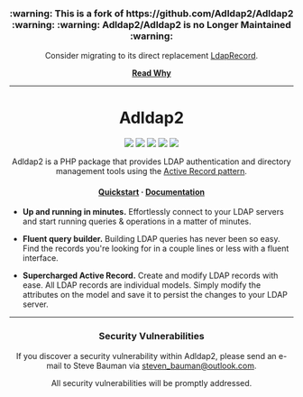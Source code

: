 <h3 align="center">
<strong>:warning: This is a fork of https://github.com/Adldap2/Adldap2 :warning:</strong>
<strong>:warning: Adldap2/Adldap2 is no Longer Maintained :warning:</strong>
</h3>

<p align="center">
Consider migrating to its direct replacement
<a href="https://github.com/DirectoryTree/LdapRecord" target="_blank" title="LdapRecord GitHub Repository">LdapRecord</a>.
</p>

<p align="center">
<strong>
<a href="https://stevebauman.ca/why-ldap-record/">Read Why</a>
</strong>
</p>

<hr/>

<h1 align="center">Adldap2</h1>

<p align="center">
    <a href="https://github.com/Portal89/Adldap2/actions"><img src="https://img.shields.io/github/workflow/status/Portal89/Adldap2/Tests.svg?style=flat-square"/></a>
    <a href="https://scrutinizer-ci.com/g/Portal89/Adldap2/?branch=master"><img src="https://img.shields.io/scrutinizer/g/Portal89/Adldap2/master.svg?style=flat-square"/></a>
    <a href="https://packagist.org/packages/Portal89/Adldap2"><img src="https://img.shields.io/packagist/dt/Portal89/Adldap2.svg?style=flat-square"/></a>
    <a href="https://packagist.org/packages/Portal89/Adldap2"><img src="https://img.shields.io/packagist/v/Portal89/Adldap2.svg?style=flat-square"/></a>
    <a href="https://packagist.org/packages/Portal89/Adldap2"><img src="https://img.shields.io/packagist/l/Portal89/Adldap2.svg?style=flat-square"/></a>
</p>

<p align="center">
    Adldap2 is a PHP package that provides LDAP authentication and directory management tools using the <a href="https://en.wikipedia.org/wiki/Active_record_pattern">Active Record pattern</a>.
</p>

<h4 align="center">
    <a href="http://adldap2.github.io/Adldap2/#/?id=quick-start">Quickstart</a>
    <span> · </span>
    <a href="http://adldap2.github.io/Adldap2/">Documentation</a>
</h4>

-   **Up and running in minutes.** Effortlessly connect to your LDAP servers and start running queries & operations in a matter of minutes.

-   **Fluent query builder.** Building LDAP queries has never been so easy. Find the records you're looking for in a couple lines or less with a fluent interface.

-   **Supercharged Active Record.** Create and modify LDAP records with ease. All LDAP records are individual models. Simply modify the attributes on the model and save it to persist the changes to your LDAP server.

---

<h3 align="center">Security Vulnerabilities</h3>

<p align="center">If you discover a security vulnerability within Adldap2, please send an e-mail to Steve Bauman via <a href="mailto:steven_bauman@outlook.com">steven_bauman@outlook.com</a>.</p>

<p align="center">All security vulnerabilities will be promptly addressed.</p>
